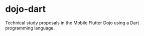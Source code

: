 # dojo-dart
Technical study proposals in the Mobile Flutter Dojo using a Dart programming language.
